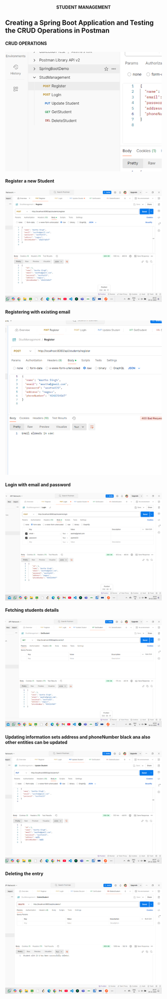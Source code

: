 <p align="center">
  <strong>STUDENT MANAGEMENT</strong>
</p>

## Creating a Spring Boot Application and Testing the CRUD Operations in Postman

#### CRUD OPERATIONS
![Opeartions](ImagesQuePart1/CRUDOP.png  "CRUD OPERATIONS" )

#### Register a new Student
![REGISTER - POST](ImagesQuePart1/Register.png  "REGITER A NEW STUDENT")

#### Registering with existing email
![REGISTER - POST](ImagesQuePart1/RegisterErrorIfSameEmail.png  "REGITER WITH EXIXTING EMAIL THROWS ERROR")

#### Login with email and password
![LOGIN - POST](ImagesQuePart1/Login.png )

#### Fetching students details
![FETCH STUDENT - GET](ImagesQuePart1/FetchStudent.png )

#### Updating information sets address and phoneNumber black ana also other entities can be updated
![UPDATE - PUT](ImagesQuePart1/Update.png )

#### Deleting the entry
![REMOVE - DELETE](ImagesQuePart1/Delete.png )
